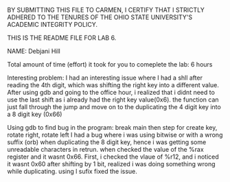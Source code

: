 
BY SUBMITTING THIS FILE TO CARMEN, I CERTIFY THAT I STRICTLY ADHERED TO THE TENURES OF
THE OHIO STATE UNIVERSITY'S ACADEMIC INTEGRITY POLICY.

THIS IS THE README FILE FOR LAB 6.

NAME: Debjani Hill

Total amount of time (effort) it took for you to comeplete the lab: 6 hours

Interesting problem:
I had an interesting issue where I had a shll after reading the 4th digit,
which was shifting the right key into a different value. After using gdb and going to the office hour, i realized that i didnt need to use the last shift as i already had the right key value(0x6). the function can just fall through the jump and move on to the duplicating the 4 digit key into a 8 digit key (0x66)

Using gdb to find bug in the program: break main then step for create key, rotate right, rotate left
I had a bug where i was using bitwise or with a wrong suffix (orb) when duplicating the 8 digit key, hence i was getting some unreadable characters in retrun. when checked the value of the %rax register and it wasnt 0x66.
First, i checked the vlaue of %r12, and i noticed it wasnt 0x60 after shifting by 1 bit, realized i was doing something wrong while duplicating. using l sufix fixed the issue.

